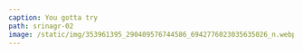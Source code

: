 ```yaml
---
caption: You gotta try
path: srinagr-02
image: /static/img/353961395_290409576744586_6942776023035635026_n.webp
---
```

